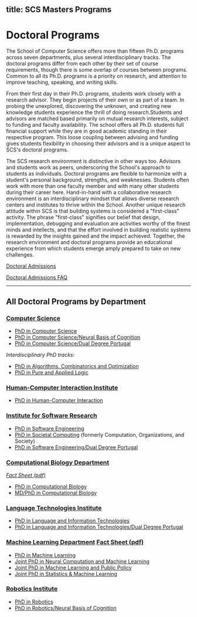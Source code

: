 title: SCS Masters Programs
---
# Doctoral Programs

The School of Computer Science offers more than fifteen Ph.D. programs across seven departments, plus several interdisciplinary tracks. The doctoral programs differ from each other by their set of course requirements, though there is some overlap of courses between programs. Common to all its Ph.D. programs is a priority on research, and attention to improve teaching, speaking, and writing skills.

From their first day in their Ph.D. programs, students work closely with a research advisor. They begin projects of their own or as part of a team. In probing the unexplored, discovering the unknown, and creating new knowledge students experience the thrill of doing research.Students and advisors are matched based primarily on mutual research interests, subject to funding and faculty availability. The school offers all Ph.D. students full financial support while they are in good academic standing in their respective program. This loose coupling between advising and funding gives students flexibility in choosing their advisors and is a unique aspect to SCS's doctoral programs.

The SCS research environment is distinctive in other ways too. Advisors and students work as peers, underscoring the School's approach to students as individuals. Doctoral programs are flexible to harmonize with a student's personal background, strengths, and weaknesses. Students often work with more than one faculty member and with many other students during their career here. Hand-in-hand with a collaborative research environment is an interdisciplinary mindset that allows diverse research centers and institutes to thrive within the School. Another unique research attitude within SCS is that building systems is considered a "first-class" activity. The phrase "first-class" signifies our belief that design, implementation, debugging and evaluation are activities worthy of the finest minds and intellects, and that the effort involved in building realistic systems is rewarded by the insights gained and the impact achieved. Together, the research environment and doctoral programs provide an educational experience from which students emerge amply prepared to take on new challenges.

[Doctoral Admissions](/doctoral-admissions)

[Doctoral Admissions FAQ](/doctoral-admissions-frequently-asked-questions)

* * * 

## All Doctoral Programs by Department

### [Computer Science](http://www.csd.cs.cmu.edu/)
* [PhD in Computer Science](https://www.cs.cmu.edu/doctoral-admissions)
* [PhD in Computer Science/Neural Basis of Cognition](http://www.cnbc.cmu.edu/gradtrain)
* [PhD in Computer Science/Dual Degree Portugal](http://www.csd.cs.cmu.edu/education/phd/portugal.html)

_Interdisciplinary PhD tracks:_
* [PhD in Algorithms, Combinatorics and Optimization](http://aco.math.cmu.edu/index.html)
* [PhD in Pure and Applied Logic](http://logic.cmu.edu/)

### [Human-Computer Interaction Institute](http://www.hcii.cmu.edu/)
* [PhD in Human-Computer Interaction](http://www.hcii.cmu.edu/academics/phd-hci)

### [Institute for Software Research](http://www.isri.cmu.edu/)
* [PhD in Software Engineering](http://www.isri.cmu.edu/education/se-phd/index.html)
* [PhD in Societal Computing](http://sc.cs.cmu.edu) (formerly Computation, Organizations, and Society)[](http://cos.cs.cmu.edu/)
* [PhD in Software Engineering/Dual Degree Portugal](http://www.isri.cmu.edu/education/se-phd/portugal.html)


### [Computational Biology Department](http://www.cbd.cmu.edu/)
_[Fact Sheet (pdf)](http://cs.cmu.edu/sites/default/files/factsheets/compbiofactsheet.pdf)_
* [PhD in Computational Biology](http://www.compbio.cmu.edu/)
* [MD/PhD in Computational Biology](http://www.compbio.cmu.edu)

### [Language Technologies Institute](http://www.lti.cs.cmu.edu/)
* [PhD in Language and Information Technologies](http://www.lti.cs.cmu.edu/learn)
* [PhD in Language and Information Technologies/Dual Degree Portugal](http://www.lti.cs.cmu.edu/learn)

### [Machine Learning Department](http://www.ml.cmu.edu/) [Fact Sheet (pdf)](http://cs.cmu.edu/sites/default/files/factsheets/mlfactsheet.pdf)
* [PhD in Machine Learning](http://ml.cmu.edu/prospective-students/ml-phd.html)
* [Joint PhD in Neural Computation and Machine Learning](http://ml.cmu.edu/prospective-students/joint-phd-in-neural-computation-and-machine-learning.html)
* [Joint PhD in Machine Learning and Public Policy](http://ml.cmu.edu/prospective-students/joint-phd-mlheinz.html)
* [Joint PhD in Statistics & Machine Learning](http://ml.cmu.edu/prospective-students/joint-phd-mlstat.html)

### [Robotics Institute](http://www.ri.cmu.edu/)
* [PhD in Robotics](http://www.ri.cmu.edu/ri_static_content.html?menu_id=321)
* [PhD in Robotics/Neural Basis of Cognition](http://www.ri.cmu.edu/ri_static_content.html?menu_id=327)
